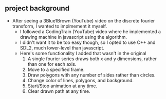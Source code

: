 ## project background
- After seeing a 3Blue1Brown (YouTube) video on the discrete fourier transform, I wanted to implmement it myself.
	- I followed a CodingTrain (YouTube) video where he implemented a drawing machine in javascript using the algorithm.
	- I didn't want it to be too easy though, so I opted to use C++ and SDL2, much lower-level than javascript.
	- Here's some functionality I added that wasn't in the original
		1. A single fourier series draws both x and y dimensions, rather than one for each axis.
		2. Move to a specified frame.
		3. Draw polygons with any number of sides rather than circles.
		4. Change color of lines, polygons, and background.
		5. Start/Stop animation at any time.
		6. Clear drawn path at any time.
